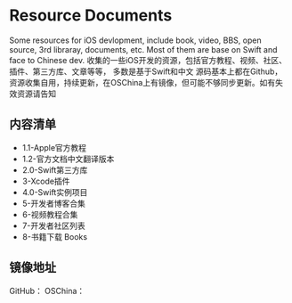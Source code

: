 # Resource Documents
Some resources for iOS devlopment, include book, video, BBS, open source, 3rd libraray, documents, etc. Most of them are base on Swift and face to Chinese dev.
收集的一些iOS开发的资源，包括官方教程、视频、社区、插件、第三方库、文章等等， 多数是基于Swift和中文
源码基本上都在Github，资源收集自用，持续更新，在OSChina上有镜像，但可能不够同步更新。如有失效资源请告知

## 内容清单
- 1.1-Apple官方教程
- 1.2-官方文档中文翻译版本
- 2.0-Swift第三方库
- 3-Xcode插件
- 4.0-Swift实例项目
- 5-开发者博客合集
- 6-视频教程合集
- 7-开发者社区列表
- 8-书籍下载 Books

## 镜像地址
GitHub：
OSChina：